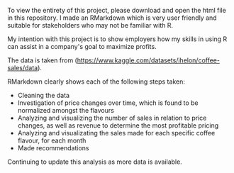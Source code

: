 To view the entirety of this project, please download and open the html file in this repository. I made an RMarkdown which is very user friendly and suitable for stakeholders who may not be familiar with R. 

My intention with this project is to show employers how my skills in using R can assist in a company's goal to maximize profits.

The data is taken from (https://www.kaggle.com/datasets/ihelon/coffee-sales/data).

RMarkdown clearly shows each of the following steps taken:

- Cleaning the data 
- Investigation of price changes over time, which is found to be normalized amongst the flavours
- Analyzing and visualizing the number of sales in relation to price changes, as well as revenue to determine the most profitable pricing
- Analyzing and visualizating the sales made for each specific coffee flavour, for each month
- Made recommendations 


Continuing to update this analysis as more data is available. 


